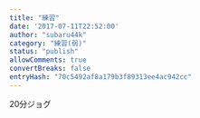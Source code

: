```yaml
---
title: "練習"
date: '2017-07-11T22:52:00'
author: "subaru44k"
category: "練習(弱)"
status: "publish"
allowComments: true
convertBreaks: false
entryHash: "70c5492af8a179b3f89313ee4ac942cc"
---
```

20分ジョグ
